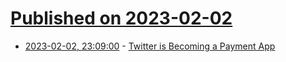 # [Published on 2023-02-02](index.md)

* [2023-02-02, 23:09:00](https://soylentnews.org/article.pl?sid=23/02/02/0455216&from=rss) - [Twitter is Becoming a Payment App](https://soylentnews.org/article.pl?sid=23/02/02/0455216&from=rss)
